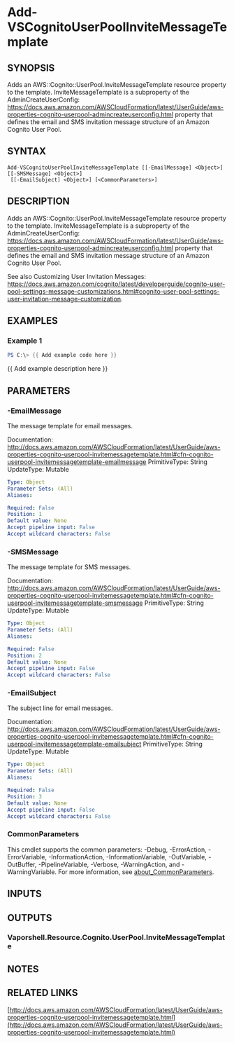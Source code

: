 # Add-VSCognitoUserPoolInviteMessageTemplate

## SYNOPSIS
Adds an AWS::Cognito::UserPool.InviteMessageTemplate resource property to the template.
InviteMessageTemplate is a subproperty of the AdminCreateUserConfig: https://docs.aws.amazon.com/AWSCloudFormation/latest/UserGuide/aws-properties-cognito-userpool-admincreateuserconfig.html property that defines the email and SMS invitation message structure of an Amazon Cognito User Pool.

## SYNTAX

```
Add-VSCognitoUserPoolInviteMessageTemplate [[-EmailMessage] <Object>] [[-SMSMessage] <Object>]
 [[-EmailSubject] <Object>] [<CommonParameters>]
```

## DESCRIPTION
Adds an AWS::Cognito::UserPool.InviteMessageTemplate resource property to the template.
InviteMessageTemplate is a subproperty of the AdminCreateUserConfig: https://docs.aws.amazon.com/AWSCloudFormation/latest/UserGuide/aws-properties-cognito-userpool-admincreateuserconfig.html property that defines the email and SMS invitation message structure of an Amazon Cognito User Pool.

See also Customizing User Invitation Messages: https://docs.aws.amazon.com/cognito/latest/developerguide/cognito-user-pool-settings-message-customizations.html#cognito-user-pool-settings-user-invitation-message-customization.

## EXAMPLES

### Example 1
```powershell
PS C:\> {{ Add example code here }}
```

{{ Add example description here }}

## PARAMETERS

### -EmailMessage
The message template for email messages.

Documentation: http://docs.aws.amazon.com/AWSCloudFormation/latest/UserGuide/aws-properties-cognito-userpool-invitemessagetemplate.html#cfn-cognito-userpool-invitemessagetemplate-emailmessage
PrimitiveType: String
UpdateType: Mutable

```yaml
Type: Object
Parameter Sets: (All)
Aliases:

Required: False
Position: 1
Default value: None
Accept pipeline input: False
Accept wildcard characters: False
```

### -SMSMessage
The message template for SMS messages.

Documentation: http://docs.aws.amazon.com/AWSCloudFormation/latest/UserGuide/aws-properties-cognito-userpool-invitemessagetemplate.html#cfn-cognito-userpool-invitemessagetemplate-smsmessage
PrimitiveType: String
UpdateType: Mutable

```yaml
Type: Object
Parameter Sets: (All)
Aliases:

Required: False
Position: 2
Default value: None
Accept pipeline input: False
Accept wildcard characters: False
```

### -EmailSubject
The subject line for email messages.

Documentation: http://docs.aws.amazon.com/AWSCloudFormation/latest/UserGuide/aws-properties-cognito-userpool-invitemessagetemplate.html#cfn-cognito-userpool-invitemessagetemplate-emailsubject
PrimitiveType: String
UpdateType: Mutable

```yaml
Type: Object
Parameter Sets: (All)
Aliases:

Required: False
Position: 3
Default value: None
Accept pipeline input: False
Accept wildcard characters: False
```

### CommonParameters
This cmdlet supports the common parameters: -Debug, -ErrorAction, -ErrorVariable, -InformationAction, -InformationVariable, -OutVariable, -OutBuffer, -PipelineVariable, -Verbose, -WarningAction, and -WarningVariable. For more information, see [about_CommonParameters](http://go.microsoft.com/fwlink/?LinkID=113216).

## INPUTS

## OUTPUTS

### Vaporshell.Resource.Cognito.UserPool.InviteMessageTemplate
## NOTES

## RELATED LINKS

[http://docs.aws.amazon.com/AWSCloudFormation/latest/UserGuide/aws-properties-cognito-userpool-invitemessagetemplate.html](http://docs.aws.amazon.com/AWSCloudFormation/latest/UserGuide/aws-properties-cognito-userpool-invitemessagetemplate.html)

